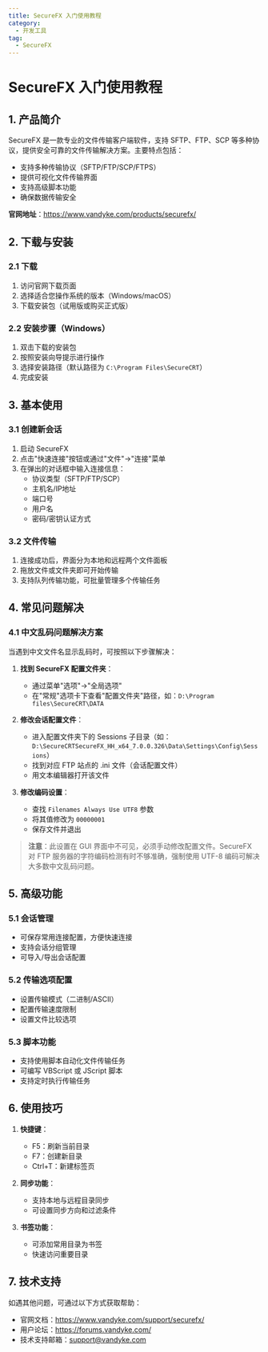 ```yaml
---
title: SecureFX 入门使用教程
category:
  - 开发工具
tag:
  - SecureFX
---
```


# SecureFX 入门使用教程

## 1. 产品简介

SecureFX 是一款专业的文件传输客户端软件，支持 SFTP、FTP、SCP 等多种协议，提供安全可靠的文件传输解决方案。主要特点包括：
- 支持多种传输协议（SFTP/FTP/SCP/FTPS）
- 提供可视化文件传输界面
- 支持高级脚本功能
- 确保数据传输安全

**官网地址**：https://www.vandyke.com/products/securefx/

## 2. 下载与安装

### 2.1 下载

1. 访问官网下载页面
2. 选择适合您操作系统的版本（Windows/macOS）
3. 下载安装包（试用版或购买正式版）

### 2.2 安装步骤（Windows）

1. 双击下载的安装包
2. 按照安装向导提示进行操作
3. 选择安装路径（默认路径为 `C:\Program Files\SecureCRT`）
4. 完成安装

## 3. 基本使用

### 3.1 创建新会话

1. 启动 SecureFX
2. 点击"快速连接"按钮或通过"文件"→"连接"菜单
3. 在弹出的对话框中输入连接信息：
   - 协议类型（SFTP/FTP/SCP）
   - 主机名/IP地址
   - 端口号
   - 用户名
   - 密码/密钥认证方式

### 3.2 文件传输

1. 连接成功后，界面分为本地和远程两个文件面板
2. 拖放文件或文件夹即可开始传输
3. 支持队列传输功能，可批量管理多个传输任务

## 4. 常见问题解决

### 4.1 中文乱码问题解决方案

当遇到中文文件名显示乱码时，可按照以下步骤解决：

1. **找到 SecureFX 配置文件夹**：
   - 通过菜单"选项"→"全局选项"
   - 在"常规"选项卡下查看"配置文件夹"路径，如：`D:\Program files\SecureCRT\DATA`

2. **修改会话配置文件**：
   - 进入配置文件夹下的 Sessions 子目录（如：`D:\SecureCRTSecureFX_HH_x64_7.0.0.326\Data\Settings\Config\Sessions`）
   - 找到对应 FTP 站点的 .ini 文件（会话配置文件）
   - 用文本编辑器打开该文件

3. **修改编码设置**：
   - 查找 `Filenames Always Use UTF8` 参数
   - 将其值修改为 `00000001`
   - 保存文件并退出

> **注意**：此设置在 GUI 界面中不可见，必须手动修改配置文件。SecureFX 对 FTP 服务器的字符编码检测有时不够准确，强制使用 UTF-8 编码可解决大多数中文乱码问题。

## 5. 高级功能

### 5.1 会话管理

- 可保存常用连接配置，方便快速连接
- 支持会话分组管理
- 可导入/导出会话配置

### 5.2 传输选项配置

- 设置传输模式（二进制/ASCII）
- 配置传输速度限制
- 设置文件比较选项

### 5.3 脚本功能

- 支持使用脚本自动化文件传输任务
- 可编写 VBScript 或 JScript 脚本
- 支持定时执行传输任务

## 6. 使用技巧

1. **快捷键**：
   - F5：刷新当前目录
   - F7：创建新目录
   - Ctrl+T：新建标签页

2. **同步功能**：
   - 支持本地与远程目录同步
   - 可设置同步方向和过滤条件

3. **书签功能**：
   - 可添加常用目录为书签
   - 快速访问重要目录

## 7. 技术支持

如遇其他问题，可通过以下方式获取帮助：
- 官网文档：https://www.vandyke.com/support/securefx/
- 用户论坛：https://forums.vandyke.com/
- 技术支持邮箱：support@vandyke.com